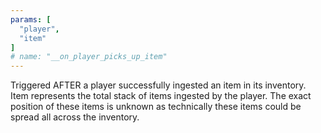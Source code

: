```yaml
---
params: [
  "player",
  "item"
]
# name: "__on_player_picks_up_item"
---
```

Triggered AFTER a player successfully ingested an item in its inventory. Item represents the total stack of items
ingested by the player. The exact position of these items is unknown as technically these
items could be spread all across the inventory.
